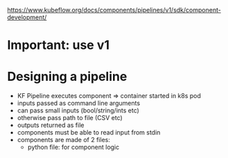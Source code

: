 https://www.kubeflow.org/docs/components/pipelines/v1/sdk/component-development/

# Important: use v1

# Designing a pipeline

- KF Pipeline executes component => container started in k8s pod
- inputs passed as command line arguments
- can pass small inputs (bool/string/ints etc)
- otherwise pass path to file (CSV etc)
- outputs returned as file
- components must be able to read input from stdin
- components are made of 2 files:
  - python file: for component logic
